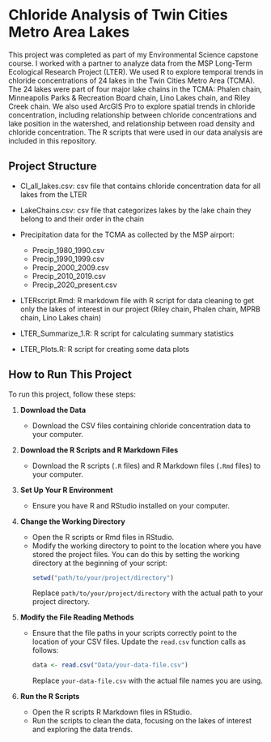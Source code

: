 # Chloride Analysis of Twin Cities Metro Area Lakes

This project was completed as part of my Environmental Science capstone course. I worked with a partner to analyze data from the MSP Long-Term Ecological Research Project (LTER). We used R to explore temporal trends in chloride concentrations of 24 lakes in the Twin Cities Metro Area (TCMA). The 24 lakes were part of four major lake chains in the TCMA: Phalen chain, Minneapolis Parks & Recreation Board chain, Lino Lakes chain, and Riley Creek chain. We also used ArcGIS Pro to explore spatial trends in chloride concentration, including relationship between chloride concentrations and lake position in the watershed, and relationship between road density and chloride concentration. The R scripts that were used in our data analysis are included in this repository. 

## Project Structure
- Cl_all_lakes.csv: csv file that contains chloride concentration data for all lakes from the LTER

- LakeChains.csv: csv file that categorizes lakes by the lake chain they belong to and their order in the chain

- Precipitation data for the TCMA as collected by the MSP airport:
    -	Precip_1980_1990.csv
    -	Precip_1990_1999.csv
    -	Precip_2000_2009.csv
    -	Precip_2010_2019.csv
    -	Precip_2020_present.csv

- LTERscript.Rmd: R markdown file with R script for data cleaning to get only the lakes of interest in our project (Riley chain, Phalen chain, MPRB chain, Lino Lakes chain)

- LTER_Summarize_1.R: R script for calculating summary statistics

- LTER_Plots.R: R script for creating some data plots


## How to Run This Project

To run this project, follow these steps:

1. **Download the Data**
   - Download the CSV files containing chloride concentration data to your computer.

2. **Download the R Scripts and R Markdown Files**
   - Download the R scripts (`.R` files) and R Markdown files (`.Rmd` files) to your computer.

3. **Set Up Your R Environment**
   - Ensure you have R and RStudio installed on your computer.
  
4. **Change the Working Directory**
   - Open the R scripts or Rmd files in RStudio.
   - Modify the working directory to point to the location where you have stored the project files. You can do this by setting the working directory at the beginning of your script:
     ```R
     setwd("path/to/your/project/directory")
     ```
     Replace `path/to/your/project/directory` with the actual path to your project directory.

5. **Modify the File Reading Methods**
   - Ensure that the file paths in your scripts correctly point to the location of your CSV files. Update the `read.csv` function calls as follows:
     ```R
     data <- read.csv("Data/your-data-file.csv")
     ```
     Replace `your-data-file.csv` with the actual file names you are using.

6. **Run the R Scripts**
   - Open the R scripts R Markdown files in RStudio.
   - Run the scripts to clean the data, focusing on the lakes of interest and exploring the data trends.


